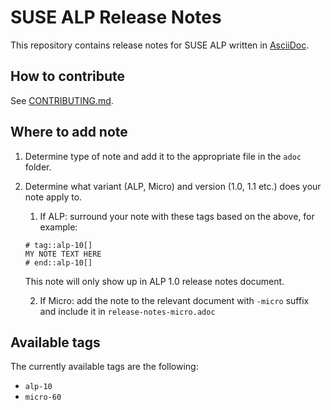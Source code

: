 # SUSE ALP Release Notes

This repository contains release notes for SUSE ALP written in [AsciiDoc](https://docs.asciidoctor.org/asciidoc/latest/).


## How to contribute

See [CONTRIBUTING.md](CONTRIBUTING.md).

## Where to add note

1. Determine type of note and add it to the appropriate file in the `adoc` folder.
2. Determine what variant (ALP, Micro) and version (1.0, 1.1 etc.) does your note apply to.
    1. If ALP: surround your note with these tags based on the above, for example:
    ```adoc
    # tag::alp-10[]
    MY NOTE TEXT HERE
    # end::alp-10[]
    ```
    This note will only show up in ALP 1.0 release notes document.

    2. If Micro: add the note to the relevant document with `-micro` suffix and include it in `release-notes-micro.adoc`

## Available tags

The currently available tags are the following:

- `alp-10`
- `micro-60`